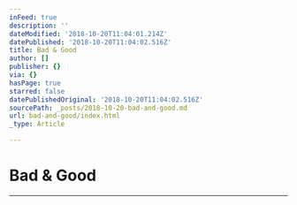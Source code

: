 ```yaml
---
inFeed: true
description: ''
dateModified: '2018-10-20T11:04:01.214Z'
datePublished: '2018-10-20T11:04:02.516Z'
title: Bad & Good
author: []
publisher: {}
via: {}
hasPage: true
starred: false
datePublishedOriginal: '2018-10-20T11:04:02.516Z'
sourcePath: _posts/2018-10-20-bad-and-good.md
url: bad-and-good/index.html
_type: Article

---
```

# Bad & Good

---